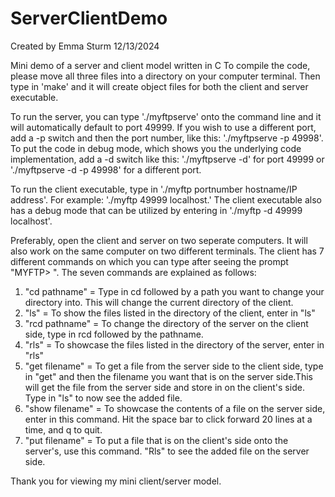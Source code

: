 # ServerClientDemo
Created by Emma Sturm 12/13/2024

Mini demo of a server and client model written in C
To compile the code, please move all three files into a directory on your computer terminal.
Then type in 'make' and it will create object files for both the client and server executable.

To run the server, you can type './myftpserve' onto the command line and it will automatically default to port 49999.
If you wish to use a different port, add a -p switch and then the port number, like this: './myftpserve -p 49998'.
To put the code in debug mode, which shows you the underlying code implementation, add a -d switch like this:
'./myftpserve -d' for port 49999 or './myftpserve -d -p 49998' for a different port. 

To run the client executable, type in './myftp portnumber hostname/IP address'. For example: './myftp 49999 localhost.'
The client executable also has a debug mode that can be utilized by entering in './myftp -d 49999 localhost'. 

Preferably, open the client and server on two seperate computers. It will also work on the same computer on two different terminals. The client has 7 different commands on which you can type after seeing the prompt "MYFTP> ". The seven commands are explained as follows:

1. "cd pathname" = Type in cd followed by a path you want to change your directory into. This will change the current directory of the client.
2. "ls" = To show the files listed in the directory of the client, enter in "ls"
3. "rcd pathname" = To change the directory of the server on the client side, type in rcd followed by the pathname.
4. "rls" = To showcase the files listed in the directory of the server, enter in "rls"
5. "get filename" = To get a file from the server side to the client side, type in "get" and then the filename you want that is on the server side.This will get the file from the server side and store in on the client's side. Type in "ls" to now see the added file.
6. "show filename" = To showcase the contents of a file on the server side, enter in this command. Hit the space bar to click forward 20 lines at a time, and q to quit.
7. "put filename" = To put a file that is on the client's side onto the server's, use this command. "Rls" to see the added file on the server side.

Thank you for viewing my mini client/server model. 
